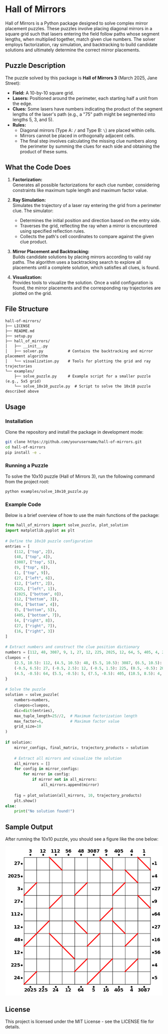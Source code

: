 # Hall of Mirrors

Hall of Mirrors is a Python package designed to solve complex mirror placement puzzles. These puzzles involve placing diagonal mirrors in a square grid such that lasers entering the field follow paths whose segment lengths, when multiplied together, match given clue numbers. The solver employs factorization, ray simulation, and backtracking to build candidate solutions and ultimately determine the correct mirror placements.

## Puzzle Description

The puzzle solved by this package is **Hall of Mirrors 3** (March 2025, Jane Street):

- **Field:** A 10-by-10 square grid.
- **Lasers:** Positioned around the perimeter, each starting half a unit from the edge.
- **Clues:** Some lasers have numbers indicating the product of the segment lengths of the laser's path (e.g., a "75" path might be segmented into lengths 5, 3, and 5).
- **Rules:**
  - Diagonal mirrors (Type A: `/` and Type B: `\`) are placed within cells.
  - Mirrors cannot be placed in orthogonally adjacent cells.
  - The final step involves calculating the missing clue numbers along the perimeter by summing the clues for each side and obtaining the product of these sums.

## What the Code Does

1. **Factorization:**  
   Generates all possible factorizations for each clue number, considering constraints like maximum tuple length and maximum factor value.

2. **Ray Simulation:**  
   Simulates the trajectory of a laser ray entering the grid from a perimeter clue. The simulator:
   - Determines the initial position and direction based on the entry side.
   - Traverses the grid, reflecting the ray when a mirror is encountered using specified reflection rules.
   - Collects the path's cell coordinates to compare against the given clue product.

3. **Mirror Placement and Backtracking:**  
   Builds candidate solutions by placing mirrors according to valid ray paths. The algorithm uses a backtracking search to explore all placements until a complete solution, which satisfies all clues, is found.

4. **Visualization:**  
   Provides tools to visualize the solution. Once a valid configuration is found, the mirror placements and the corresponding ray trajectories are plotted on the grid.

## File Structure

```
hall-of-mirrors/
├── LICENSE
├── README.md
├── setup.py
├── hall_of_mirrors/
│   ├── __init__.py
│   ├── solver.py           # Contains the backtracking and mirror placement algorithm
│   └── visualization.py    # Tools for plotting the grid and ray trajectories
└── examples/
    ├── solve_puzzle.py     # Example script for a smaller puzzle (e.g., 5x5 grid)
    └── solve_10x10_puzzle.py  # Script to solve the 10x10 puzzle described above
```

## Usage

### Installation

Clone the repository and install the package in development mode:

```bash
git clone https://github.com/yourusername/hall-of-mirrors.git
cd hall-of-mirrors
pip install -e .
```

### Running a Puzzle

To solve the 10x10 puzzle (Hall of Mirrors 3), run the following command from the project root:

```bash
python examples/solve_10x10_puzzle.py
```

### Example Code

Below is a brief overview of how to use the main functions of the package:

```python
from hall_of_mirrors import solve_puzzle, plot_solution
import matplotlib.pyplot as plt

# Define the 10x10 puzzle configuration
entries = [
    (112, ["top", 2]),
    (48, ["top", 4]),
    (3087, ["top", 5]),
    (9, ["top", 6]),
    (1, ["top", 9]),
    (27, ["left", 6]),
    (12, ["left", 2]),
    (225, ["left", 1]),
    (2025, ["bottom", 0]),
    (12, ["bottom", 3]),
    (64, ["bottom", 4]),
    (5, ["bottom", 5]),
    (405, ["bottom", 7]),
    (4, ["right", 8]),
    (27, ["right", 7]),
    (16, ["right", 3])
]

# Extract numbers and construct the clue position dictionary
numbers = [112, 48, 3087, 9, 1, 27, 12, 225, 2025, 12, 64, 5, 405, 4, 27, 16]
cluepos = {
    (2.5, 10.5): 112, (4.5, 10.5): 48, (5.5, 10.5): 3087, (6.5, 10.5): 9, (9.5, 10.5): 1,
    (-0.5, 6.5): 27, (-0.5, 2.5): 12, (-0.5, 1.5): 225, (0.5, -0.5): 2025, (3.5, -0.5): 12,
    (4.5, -0.5): 64, (5.5, -0.5): 5, (7.5, -0.5): 405, (10.5, 8.5): 4, (10.5, 7.5): 27, (10.5, 3.5): 16
}

# Solve the puzzle
solution = solve_puzzle(
    numbers=numbers,
    cluepos=cluepos,
    dic=dict(entries),
    max_tuple_length=25//2,  # Maximum factorization length
    max_factor=6,            # Maximum factor value
    grid_size=10
)

if solution:
    mirror_configs, final_matrix, trajectory_products = solution
    
    # Extract all mirrors and visualize the solution
    all_mirrors = []
    for config in mirror_configs:
        for mirror in config:
            if mirror not in all_mirrors:
                all_mirrors.append(mirror)
    
    fig = plot_solution(all_mirrors, 10, trajectory_products)
    plt.show()
else:
    print("No solution found!")
```

## Sample Output

After running the 10x10 puzzle, you should see a figure like the one below:

![Solution Figure](images/solution_10x10.png)

## License

This project is licensed under the MIT License - see the LICENSE file for details.
